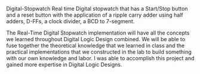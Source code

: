 Digital-Stopwatch
Real time Digital stopwatch that has a Start/Stop button and a reset button with the application of a ripple carry adder using half adders, D-FFs, a clock divider, a BCD to 7-segment.

The Real-Time Digital Stopwatch implementation will have all the concepts we learned throughout Digital Logic Design combined. We will be able to fuse together the theoretical knowledge that we learned in class and the practical implementations that we constructed in the lab to build something with our own knowledge and labor. I was able to accomplish this project and gained more expertise in Digital Logic Designs.
